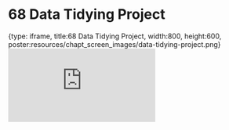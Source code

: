 # 68 Data Tidying Project
 
{type: iframe, title:68 Data Tidying Project, width:800, height:600, poster:resources/chapt_screen_images/data-tidying-project.png}
![](https://datatrail-jhu.github.io/DataTrail_ReOrg/no_toc/data-tidying-project.html)
 

 
